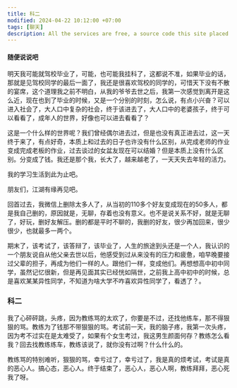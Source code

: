 ```yaml
---
title: 科二
modified: 2024-04-22 10:12:00 +07:00
tags: [聊天]
description: All the services are free, a source code this site placed on github repository and intergration with netlify service, another service that you can use is github page for hosting your own static site.
---
```


####  随便说说吧

明天我可能就驾校毕业了，可能，也可能我挂科了，这都说不准，如果毕业的话，那就是见驾校同学的最后一面了，我还是很喜欢驾校的同学的，可惜天下没有不散的宴席，这个道理我之前不明白，从我的爷爷去世之后，我第一次感觉到离开是这么近，现在也到了毕业的时候，又是一个分别的时刻，怎么说，有点小兴奋？可以进入社会了，大人口中复杂的社会，终于该进去了，大人口中的老婆孩子，终于可以看看了，成年人的世界，好像也可以进去看看了？

这是一个什么样的世界呢？我们曾经偶尔进去过，但是也没有真正进去过，这一天终于来了，有点好奇，本质上和过去的日子也许没有什么区别，从完成老师的作业变成完成老板的作业，过去谈过的女盆友现在可以结婚？但是本质上没有什么区别。分变成了钱。我还是那个我，长大了，越来越老了，一天天失去年轻的活力。

我的学习生活到此为止吧。

朋友们，江湖有缘再见吧。

回首过去，我微信上删除太多人了，从当初的110多个好友变成现在的50多人，都是我自己删的，原因就是，无聊，存着也没有意义。也不是说关系不好，就是无聊了，好玩，删好友解压。删的都是平时不聊的，我删的好友，很少再加回来，很少很少，也就最多一两个。

期末了，该考试了，该答辩了，该毕业了，人生的旅途到头还是一个人，我认识的一个朋友说自从他父亲去世以后，他感受到过从来没有的压力和疲惫，咱早晚要接过父辈的担子，再成为他们一样的人。跟他们一样，变成他们。再想想高中初中同学，虽然记忆很新，但是再见面其实已经恍如隔世，之前我上高中初中的时候，总是喜欢某某异性同学，不知道为啥大学不咋喜欢异性同学了，看透了？。

### 科二

​	我了心砰砰跳，头疼，因为教练骂的太欢了，你要是不过，还找他练车，那不得狠狠的骂。教练为了钱那不带狠狠的骂。考试前一天，我的脑子疼，我第一次头疼，因为考不过实在是太难受了，如果有个女生考过，我这男生颜面何存？教练怎么看我？回去找教练练车，教练该说了，就你没有过啊？什么什么的。

​	教练骂的特别难听，狠狠的骂，幸亏过了，幸亏过了，我是真的烦考试，考试是真的恶心人。搞心态，恶心人。终于结束了，恶心人，恶心人啊，教练拜拜，恶心死我了呀。





